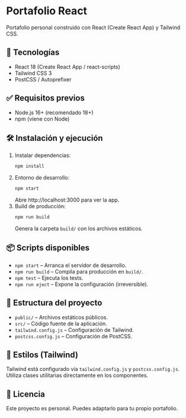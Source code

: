 # Portafolio React

Portafolio personal construido con React (Create React App) y Tailwind CSS.

## 🚀 Tecnologías
- React 18 (Create React App / react-scripts)
- Tailwind CSS 3
- PostCSS / Autoprefixer

## ✅ Requisitos previos
- Node.js 16+ (recomendado 18+)
- npm (viene con Node)

## 🛠️ Instalación y ejecución
1. Instalar dependencias:
   ```bash
   npm install
   ```
2. Entorno de desarrollo:
   ```bash
   npm start
   ```
   Abre http://localhost:3000 para ver la app.
3. Build de producción:
   ```bash
   npm run build
   ```
   Genera la carpeta `build/` con los archivos estáticos.

## 📦 Scripts disponibles
- `npm start` – Arranca el servidor de desarrollo.
- `npm run build` – Compila para producción en `build/`.
- `npm test` – Ejecuta los tests.
- `npm run eject` – Expone la configuración (irreversible).

## 🧭 Estructura del proyecto
- `public/` – Archivos estáticos públicos.
- `src/` – Código fuente de la aplicación.
- `tailwind.config.js` – Configuración de Tailwind.
- `postcss.config.js` – Configuración de PostCSS.

## 🎨 Estilos (Tailwind)
Tailwind está configurado vía `tailwind.config.js` y `postcss.config.js`. Utiliza clases utilitarias directamente en los componentes.

## 📄 Licencia
Este proyecto es personal. Puedes adaptarlo para tu propio portafolio.

